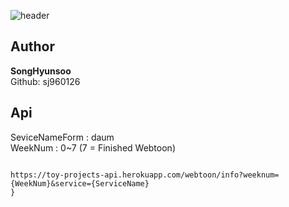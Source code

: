 ![header](https://capsule-render.vercel.app/api?type=slice&color=gradient&text=%20Webtoon-Hub%20%20&height=200&fontSize=100)
<br>
## Author
**SongHyunsoo** <br>
Github: sj960126 <br>
## Api
SeviceNameForm : daum <br>
WeekNum : 0~7 (7 = Finished Webtoon) <br>
<pre>
<code>
https://toy-projects-api.herokuapp.com/webtoon/info?weeknum={WeekNum}&service={ServiceName}
}
</code>
</pre>
